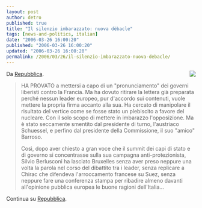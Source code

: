 ```yaml
---
layout: post
author: detro
published: true
title: "Il silenzio imbarazzato: nuova dèbacle"
tags: [news-and-politics, italian]
date: "2006-03-26 16:00:20"
published: "2006-03-26 16:00:20"
updated: "2006-03-26 16:00:20"
permalink: /2006/03/26/il-silenzio-imbarazzato-nuova-debacle/
---
```


<img src="http://www.repubblica.it/2006/c/sezioni/economia/uemarzo/berbrux/foto_7838703_13470.jpg" align="right" />
Da <a href="http://www.repubblica.it/2006/c/sezioni/economia/uemarzo/berbrux/berbrux.html">Repubblica</a>.
<blockquote>HA PROVATO a mettersi a capo di un "pronunciamento" dei governi liberisti contro la Francia. Ma ha dovuto ritirare la lettera già preparata perché nessun leader europeo, pur d'accordo sui contenuti, vuole mettere la propria firma accanto alla sua. Ha cercato di manipolare il risultato del vertice come se fosse stato un plebiscito a favore del nucleare. Con il solo scopo di mettere in imbarazzo l'opposizione. Ma è stato seccamente smentito dal presidente di turno, l'austriaco Schuessel, e perfino dal presidente della Commissione, il suo "amico" Barroso.

Così, dopo aver chiesto a gran voce che il summit dei capi di stato e di governo si concentrasse sulla sua campagna anti-protezionista, Silvio Berlusconi ha lasciato Bruxelles senza aver preso neppure una volta la parola nel corso del dibattito tra i leader, senza replicare a Chirac che difendeva l'arroccamento francese su Suez, senza neppure fare una conferenza stampa per ribadire almeno davanti all'opinione pubblica europea le buone ragioni dell'Italia... </blockquote>

Continua su <a href="http://www.repubblica.it/2006/c/sezioni/economia/uemarzo/berbrux/berbrux.html">Repubblica</a>.


